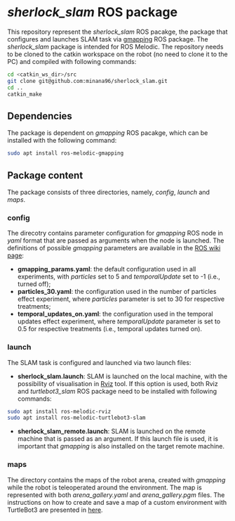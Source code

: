 # *sherlock_slam* ROS package

This repository represent the *sherlock_slam* ROS pacakge, the package that configures and launches SLAM task via [gmapping](http://wiki.ros.org/gmapping) ROS package. The *sherlock_slam* package is intended for ROS Melodic. The repository needs to be cloned to the catkin workspace on the robot (no need to clone it to the PC) and compiled with following commands:
```bash
cd <catkin_ws_dir>/src
git clone git@github.com:minana96/sherlock_slam.git
cd ..
catkin_make
```

## Dependencies

The package is dependent on *gmapping* ROS pacakge, which can be installed with the following command:
```bash
sudo apt install ros-melodic-gmapping
```

## Package content

The package consists of three directories, namely, *config*, *launch* and *maps*.

### config

The direcotry contains parameter configuration for *gmapping* ROS node in *yaml* format that are passed as arguments when the node is launched. The definitions of possible *gmapping* parameters are available in the [ROS wiki page](http://wiki.ros.org/gmapping):
- **gmapping_params.yaml**: the default configuration used in all experiments, with *particles* set to 5 and *temporalUpdate* set to -1 (i.e., turned off);
- **particles_30.yaml**: the configuration used in the number of particles effect experiment, where *particles* parameter is set to 30 for respective treatments; 
- **temporal_updates_on.yaml**: the configuration used in the temporal updates effect experiment, where *temporalUpdate* parameter is set to 0.5 for respective treatments (i.e., temporal updates turned on). 

### launch

The SLAM task is configured and launched via two launch files:
- **sherlock_slam.launch**: SLAM is launched on the local machine, with the possibility of visualisation in [Rviz](http://wiki.ros.org/rviz) tool. If this option is used, both Rviz and *turtlebot3_slam* ROS package need to be installed with following commands:
```bash
sudo apt install ros-melodic-rviz
sudo apt install ros-melodic-turtlebot3-slam
```
- **sherlock_slam_remote.launch**: SLAM is launched on the remote machine that is passed as an argument. If this launch file is used, it is important that *gmapping* is also installed on the target remote machine.

### maps  

The directory contains the maps of the robot arena, created with *gmapping* while the robot is teleoperated around the environment. The map is represented with both *arena_gallery.yaml* and *arena_gallery.pgm* files. The instructions on how to create and save a map of a custom environment with TurtleBot3 are presented in [here](https://emanual.robotis.com/docs/en/platform/turtlebot3/slam/).
